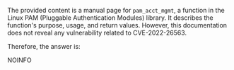 The provided content is a manual page for `pam_acct_mgmt`, a function in the Linux PAM (Pluggable Authentication Modules) library. It describes the function's purpose, usage, and return values. However, this documentation does not reveal any vulnerability related to CVE-2022-26563.

Therefore, the answer is:

NOINFO